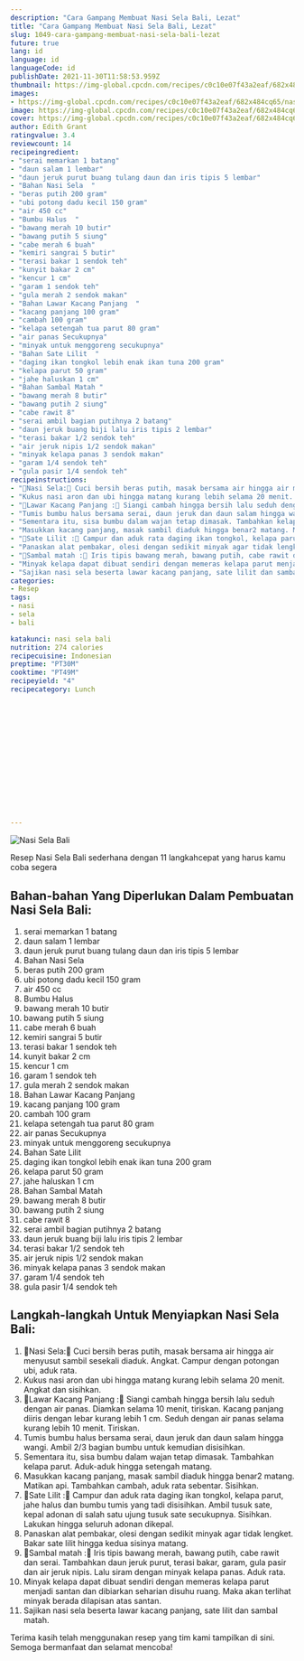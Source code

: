 ```yaml
---
description: "Cara Gampang Membuat Nasi Sela Bali, Lezat"
title: "Cara Gampang Membuat Nasi Sela Bali, Lezat"
slug: 1049-cara-gampang-membuat-nasi-sela-bali-lezat
future: true
lang: id
language: id
languageCode: id
publishDate: 2021-11-30T11:58:53.959Z 
thumbnail: https://img-global.cpcdn.com/recipes/c0c10e07f43a2eaf/682x484cq65/nasi-sela-bali-foto-resep-utama.webp
images:
- https://img-global.cpcdn.com/recipes/c0c10e07f43a2eaf/682x484cq65/nasi-sela-bali-foto-resep-utama.webp
image: https://img-global.cpcdn.com/recipes/c0c10e07f43a2eaf/682x484cq65/nasi-sela-bali-foto-resep-utama.webp
cover: https://img-global.cpcdn.com/recipes/c0c10e07f43a2eaf/682x484cq65/nasi-sela-bali-foto-resep-utama.webp
author: Edith Grant
ratingvalue: 3.4
reviewcount: 14
recipeingredient:
- "serai memarkan 1 batang"
- "daun salam 1 lembar"
- "daun jeruk purut buang tulang daun dan iris tipis 5 lembar"
- "Bahan Nasi Sela  "
- "beras putih 200 gram"
- "ubi potong dadu kecil 150 gram"
- "air 450 cc"
- "Bumbu Halus  "
- "bawang merah 10 butir"
- "bawang putih 5 siung"
- "cabe merah 6 buah"
- "kemiri sangrai 5 butir"
- "terasi bakar 1 sendok teh"
- "kunyit bakar 2 cm"
- "kencur 1 cm"
- "garam 1 sendok teh"
- "gula merah 2 sendok makan"
- "Bahan Lawar Kacang Panjang  "
- "kacang panjang 100 gram"
- "cambah 100 gram"
- "kelapa setengah tua parut 80 gram"
- "air panas Secukupnya"
- "minyak untuk menggoreng secukupnya"
- "Bahan Sate Lilit  "
- "daging ikan tongkol lebih enak ikan tuna 200 gram"
- "kelapa parut 50 gram"
- "jahe haluskan 1 cm"
- "Bahan Sambal Matah "
- "bawang merah 8 butir"
- "bawang putih 2 siung"
- "cabe rawit 8"
- "serai ambil bagian putihnya 2 batang"
- "daun jeruk buang biji lalu iris tipis 2 lembar"
- "terasi bakar 1/2 sendok teh"
- "air jeruk nipis 1/2 sendok makan"
- "minyak kelapa panas 3 sendok makan"
- "garam 1/4 sendok teh"
- "gula pasir 1/4 sendok teh"
recipeinstructions:
- "🌼Nasi Sela:🌼 Cuci bersih beras putih, masak bersama air hingga air menyusut sambil sesekali diaduk. Angkat. Campur dengan potongan ubi, aduk rata."
- "Kukus nasi aron dan ubi hingga matang kurang lebih selama 20 menit. Angkat dan sisihkan."
- "🌼Lawar Kacang Panjang :🌼 Siangi cambah hingga bersih lalu seduh dengan air panas. Diamkan selama 10 menit, tiriskan. Kacang panjang diiris dengan lebar kurang lebih 1 cm. Seduh dengan air panas selama kurang lebih 10 menit. Tiriskan."
- "Tumis bumbu halus bersama serai, daun jeruk dan daun salam hingga wangi. Ambil 2/3 bagian bumbu untuk kemudian disisihkan."
- "Sementara itu, sisa bumbu dalam wajan tetap dimasak. Tambahkan kelapa parut. Aduk-aduk hingga setengah matang."
- "Masukkan kacang panjang, masak sambil diaduk hingga benar2 matang. Matikan api. Tambahkan cambah, aduk rata sebentar. Sisihkan."
- "🌼Sate Lilit :🌼 Campur dan aduk rata daging ikan tongkol, kelapa parut, jahe halus dan bumbu tumis yang tadi disisihkan. Ambil tusuk sate, kepal adonan di salah satu ujung tusuk sate secukupnya. Sisihkan. Lakukan hingga seluruh adonan dikepal."
- "Panaskan alat pembakar, olesi dengan sedikit minyak agar tidak lengket. Bakar sate lilit hingga kedua sisinya matang."
- "🌼Sambal matah :🌼 Iris tipis bawang merah, bawang putih, cabe rawit dan serai. Tambahkan daun jeruk purut, terasi bakar, garam, gula pasir dan air jeruk nipis. Lalu siram dengan minyak kelapa panas. Aduk rata."
- "Minyak kelapa dapat dibuat sendiri dengan memeras kelapa parut menjadi santan dan dibiarkan seharian disuhu ruang. Maka akan terlihat minyak berada dilapisan atas santan."
- "Sajikan nasi sela beserta lawar kacang panjang, sate lilit dan sambal matah."
categories:
- Resep
tags:
- nasi
- sela
- bali

katakunci: nasi sela bali 
nutrition: 274 calories
recipecuisine: Indonesian
preptime: "PT30M"
cooktime: "PT49M"
recipeyield: "4"
recipecategory: Lunch


     
    
    
    
    
    
    
    
    
    
    
      
    
---
```



![Nasi Sela Bali](https://img-global.cpcdn.com/recipes/c0c10e07f43a2eaf/682x484cq65/nasi-sela-bali-foto-resep-utama.webp)

Resep Nasi Sela Bali  sederhana dengan 11 langkahcepat yang harus kamu coba segera

<!--inarticleads1-->

## Bahan-bahan Yang Diperlukan Dalam Pembuatan Nasi Sela Bali:

1. serai memarkan 1 batang
1. daun salam 1 lembar
1. daun jeruk purut buang tulang daun dan iris tipis 5 lembar
1. Bahan Nasi Sela  
1. beras putih 200 gram
1. ubi potong dadu kecil 150 gram
1. air 450 cc
1. Bumbu Halus  
1. bawang merah 10 butir
1. bawang putih 5 siung
1. cabe merah 6 buah
1. kemiri sangrai 5 butir
1. terasi bakar 1 sendok teh
1. kunyit bakar 2 cm
1. kencur 1 cm
1. garam 1 sendok teh
1. gula merah 2 sendok makan
1. Bahan Lawar Kacang Panjang  
1. kacang panjang 100 gram
1. cambah 100 gram
1. kelapa setengah tua parut 80 gram
1. air panas Secukupnya
1. minyak untuk menggoreng secukupnya
1. Bahan Sate Lilit  
1. daging ikan tongkol lebih enak ikan tuna 200 gram
1. kelapa parut 50 gram
1. jahe haluskan 1 cm
1. Bahan Sambal Matah 
1. bawang merah 8 butir
1. bawang putih 2 siung
1. cabe rawit 8
1. serai ambil bagian putihnya 2 batang
1. daun jeruk buang biji lalu iris tipis 2 lembar
1. terasi bakar 1/2 sendok teh
1. air jeruk nipis 1/2 sendok makan
1. minyak kelapa panas 3 sendok makan
1. garam 1/4 sendok teh
1. gula pasir 1/4 sendok teh



<!--inarticleads2-->

## Langkah-langkah Untuk Menyiapkan Nasi Sela Bali:

1. 🌼Nasi Sela:🌼 Cuci bersih beras putih, masak bersama air hingga air menyusut sambil sesekali diaduk. Angkat. Campur dengan potongan ubi, aduk rata.
1. Kukus nasi aron dan ubi hingga matang kurang lebih selama 20 menit. Angkat dan sisihkan.
1. 🌼Lawar Kacang Panjang :🌼 Siangi cambah hingga bersih lalu seduh dengan air panas. Diamkan selama 10 menit, tiriskan. Kacang panjang diiris dengan lebar kurang lebih 1 cm. Seduh dengan air panas selama kurang lebih 10 menit. Tiriskan.
1. Tumis bumbu halus bersama serai, daun jeruk dan daun salam hingga wangi. Ambil 2/3 bagian bumbu untuk kemudian disisihkan.
1. Sementara itu, sisa bumbu dalam wajan tetap dimasak. Tambahkan kelapa parut. Aduk-aduk hingga setengah matang.
1. Masukkan kacang panjang, masak sambil diaduk hingga benar2 matang. Matikan api. Tambahkan cambah, aduk rata sebentar. Sisihkan.
1. 🌼Sate Lilit :🌼 Campur dan aduk rata daging ikan tongkol, kelapa parut, jahe halus dan bumbu tumis yang tadi disisihkan. Ambil tusuk sate, kepal adonan di salah satu ujung tusuk sate secukupnya. Sisihkan. Lakukan hingga seluruh adonan dikepal.
1. Panaskan alat pembakar, olesi dengan sedikit minyak agar tidak lengket. Bakar sate lilit hingga kedua sisinya matang.
1. 🌼Sambal matah :🌼 Iris tipis bawang merah, bawang putih, cabe rawit dan serai. Tambahkan daun jeruk purut, terasi bakar, garam, gula pasir dan air jeruk nipis. Lalu siram dengan minyak kelapa panas. Aduk rata.
1. Minyak kelapa dapat dibuat sendiri dengan memeras kelapa parut menjadi santan dan dibiarkan seharian disuhu ruang. Maka akan terlihat minyak berada dilapisan atas santan.
1. Sajikan nasi sela beserta lawar kacang panjang, sate lilit dan sambal matah.




Terima kasih telah menggunakan resep yang tim kami tampilkan di sini. Semoga bermanfaat dan selamat mencoba!
